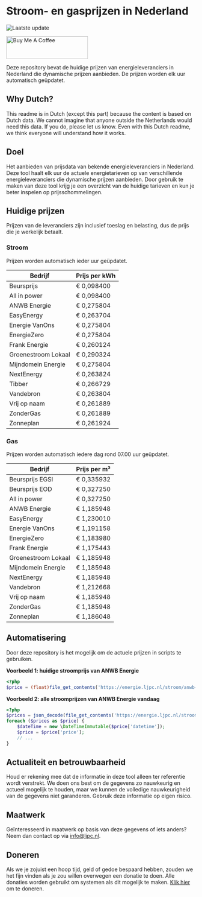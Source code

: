 # Stroom- en gasprijzen in Nederland

![Laatste update](https://img.shields.io/badge/laatste%20update-2025--06--01%2000%3A00%20CET-brightgreen)

<a href="https://www.buymeacoffee.com/Lars-" target="_blank"><img src="https://cdn.buymeacoffee.com/buttons/v2/default-orange.png" alt="Buy Me A Coffee" height="60" style="height: 60px !important;width: 217px !important;" ></a>

Deze repository bevat de huidige prijzen van energieleveranciers in Nederland die dynamische prijzen aanbieden. De prijzen worden elk uur automatisch geüpdatet.

## Why Dutch?

This readme is in Dutch (except this part) because the content is based on Dutch data. We cannot imagine that anyone outside the Netherlands would need this data. If you do, please let us know. Even with this Dutch readme, we think
everyone will understand how it works.

## Doel

Het aanbieden van prijsdata van bekende energieleveranciers in Nederland. Deze tool haalt elk uur de actuele energietarieven op van verschillende energieleveranciers die dynamische prijzen aanbieden. Door gebruik te maken van deze tool
krijg je een overzicht van de huidige tarieven en kun je beter inspelen op prijsschommelingen.

## Huidige prijzen

Prijzen van de leveranciers zijn inclusief toeslag en belasting, dus de prijs die je werkelijk betaalt.

### Stroom

Prijzen worden automatisch ieder uur geüpdatet.

 Bedrijf | Prijs per kWh 
---------|---------------
Beursprijs | € 0,098400
All in power | € 0,098400
ANWB Energie | € 0,275804
EasyEnergy | € 0,263704
Energie VanOns | € 0,275804
EnergieZero | € 0,275804
Frank Energie | € 0,260124
Groenestroom Lokaal | € 0,290324
Mijndomein Energie | € 0,275804
NextEnergy | € 0,263824
Tibber | € 0,266729
Vandebron | € 0,263804
Vrij op naam | € 0,261889
ZonderGas | € 0,261889
Zonneplan | € 0,261924


### Gas

Prijzen worden automatisch iedere dag rond 07.00 uur geüpdatet.

 Bedrijf | Prijs per m³ 
---------|--------------
Beursprijs EGSI | € 0,335932
Beursprijs EOD | € 0,327250
All in power | € 0,327250
ANWB Energie | € 1,185948
EasyEnergy | € 1,230010
Energie VanOns | € 1,191158
EnergieZero | € 1,183980
Frank Energie | € 1,175443
Groenestroom Lokaal | € 1,185948
Mijndomein Energie | € 1,185948
NextEnergy | € 1,185948
Vandebron | € 1,212668
Vrij op naam | € 1,185948
ZonderGas | € 1,185948
Zonneplan | € 1,186048


## Automatisering

Door deze repository is het mogelijk om de actuele prijzen in scripts te gebruiken.

**Voorbeeld 1: huidige stroomprijs van ANWB Energie**

```php
<?php
$price = (float)file_get_contents('https://energie.ljpc.nl/stroom/anwb-energie-nu.txt');

```

**Voorbeeld 2: alle stroomprijzen van ANWB Energie vandaag**

```php
<?php
$prices = json_decode(file_get_contents('https://energie.ljpc.nl/stroom/all-in-power-vandaag.json'),true);
foreach ($prices as $price) {
    $dateTime = new \DateTimeImmutable($price['datetime']);
    $price = $price['price'];
    // ...
}
```

## Actualiteit en betrouwbaarheid

Houd er rekening mee dat de informatie in deze tool alleen ter referentie wordt verstrekt. We doen ons best om de gegevens zo nauwkeurig en actueel mogelijk te houden, maar we kunnen de volledige nauwkeurigheid van de gegevens niet
garanderen. Gebruik deze informatie op eigen risico.

## Maatwerk

Geïnteresseerd in maatwerk op basis van deze gegevens of iets anders? Neem dan contact op
via [info@ljpc.nl](mailto:info@ljpc.nl?subject=Energie%20prijzen).

## Doneren

Als we je zojuist een hoop tijd, geld of gedoe bespaard hebben, zouden we het fijn vinden als je zou willen overwegen een
donatie te doen. Alle donaties worden gebruikt om systemen als dit mogelijk te
maken. [Klik hier](https://www.buymeacoffee.com/Lars-) om te doneren.
